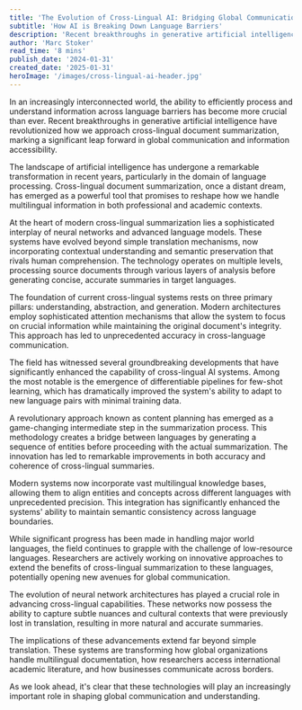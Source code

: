 ```yaml
---
title: 'The Evolution of Cross-Lingual AI: Bridging Global Communication Through Advanced Summarization'
subtitle: 'How AI is Breaking Down Language Barriers'
description: 'Recent breakthroughs in generative artificial intelligence have revolutionized cross-lingual document summarization, marking a significant leap forward in global communication. This article explores the technical foundations, challenges, and future possibilities of cross-lingual AI systems that are breaking down language barriers worldwide.'
author: 'Marc Stoker'
read_time: '8 mins'
publish_date: '2024-01-31'
created_date: '2025-01-31'
heroImage: '/images/cross-lingual-ai-header.jpg'
---
```


In an increasingly interconnected world, the ability to efficiently process and understand information across language barriers has become more crucial than ever. Recent breakthroughs in generative artificial intelligence have revolutionized how we approach cross-lingual document summarization, marking a significant leap forward in global communication and information accessibility.

The landscape of artificial intelligence has undergone a remarkable transformation in recent years, particularly in the domain of language processing. Cross-lingual document summarization, once a distant dream, has emerged as a powerful tool that promises to reshape how we handle multilingual information in both professional and academic contexts.

At the heart of modern cross-lingual summarization lies a sophisticated interplay of neural networks and advanced language models. These systems have evolved beyond simple translation mechanisms, now incorporating contextual understanding and semantic preservation that rivals human comprehension. The technology operates on multiple levels, processing source documents through various layers of analysis before generating concise, accurate summaries in target languages.

The foundation of current cross-lingual systems rests on three primary pillars: understanding, abstraction, and generation. Modern architectures employ sophisticated attention mechanisms that allow the system to focus on crucial information while maintaining the original document's integrity. This approach has led to unprecedented accuracy in cross-language communication.

The field has witnessed several groundbreaking developments that have significantly enhanced the capability of cross-lingual AI systems. Among the most notable is the emergence of differentiable pipelines for few-shot learning, which has dramatically improved the system's ability to adapt to new language pairs with minimal training data.

A revolutionary approach known as content planning has emerged as a game-changing intermediate step in the summarization process. This methodology creates a bridge between languages by generating a sequence of entities before proceeding with the actual summarization. The innovation has led to remarkable improvements in both accuracy and coherence of cross-lingual summaries.

Modern systems now incorporate vast multilingual knowledge bases, allowing them to align entities and concepts across different languages with unprecedented precision. This integration has significantly enhanced the systems' ability to maintain semantic consistency across language boundaries.

While significant progress has been made in handling major world languages, the field continues to grapple with the challenge of low-resource languages. Researchers are actively working on innovative approaches to extend the benefits of cross-lingual summarization to these languages, potentially opening new avenues for global communication.

The evolution of neural network architectures has played a crucial role in advancing cross-lingual capabilities. These networks now possess the ability to capture subtle nuances and cultural contexts that were previously lost in translation, resulting in more natural and accurate summaries.

The implications of these advancements extend far beyond simple translation. These systems are transforming how global organizations handle multilingual documentation, how researchers access international academic literature, and how businesses communicate across borders.

As we look ahead, it's clear that these technologies will play an increasingly important role in shaping global communication and understanding.